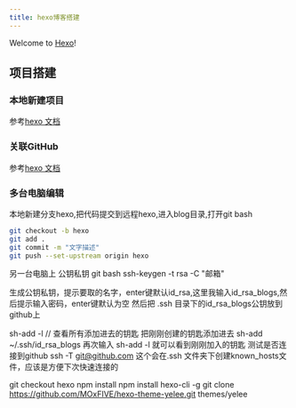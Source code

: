```yaml
---
title: hexo博客搭建
---
```

Welcome to [Hexo](https://hexo.io/)! 

## 项目搭建

### 本地新建项目

参考[hexo 文档](https://hexo.io/zh-cn/docs/)

### 关联GitHub

参考[hexo 文档](https://hexo.io/zh-cn/docs/)

### 多台电脑编辑

本地新建分支hexo,把代码提交到远程hexo,进入blog目录,打开git bash

``` bash
git checkout -b hexo
git add .
git commit -m "文字描述"
git push --set-upstream origin hexo
```
另一台电脑上
公钥私钥 git bash
ssh-keygen -t rsa -C "邮箱"

生成公钥私钥，提示要取的名字，enter键默认id_rsa,这里我输入id_rsa_blogs,然后提示输入密码，enter键默认为空
然后把 .ssh 目录下的id_rsa_blogs公钥放到github上

 
sh-add -l  // 查看所有添加进去的钥匙
把刚刚创建的钥匙添加进去
sh-add ~/.ssh/id_rsa_blogs
再次输入 sh-add -l 就可以看到刚刚加入的钥匙
测试是否连接到github
ssh -T git@github.com
这个会在.ssh 文件夹下创建known_hosts文件，应该是方便下次快速连接的



git checkout hexo
npm install
npm install hexo-cli -g
git clone https://github.com/MOxFIVE/hexo-theme-yelee.git themes/yelee

